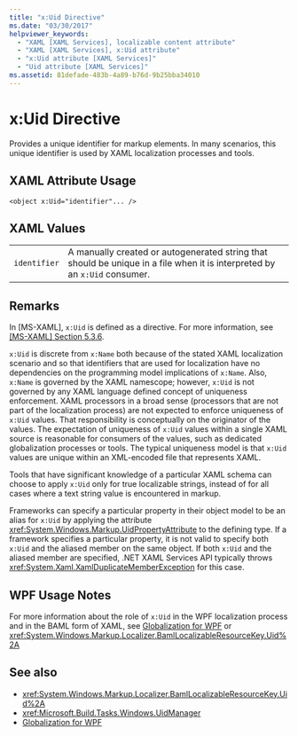 ```yaml
---
title: "x:Uid Directive"
ms.date: "03/30/2017"
helpviewer_keywords: 
  - "XAML [XAML Services], localizable content attribute"
  - "XAML [XAML Services], x:Uid attribute"
  - "x:Uid attribute [XAML Services]"
  - "Uid attribute [XAML Services]"
ms.assetid: 81defade-483b-4a89-b76d-9b25bba34010
---
```

# x:Uid Directive

Provides a unique identifier for markup elements. In many scenarios, this unique identifier is used by XAML localization processes and tools.

## XAML Attribute Usage

```xaml
<object x:Uid="identifier"... />
```

## XAML Values

|||
|-|-|
|`identifier`|A manually created or autogenerated string that should be unique in a file when it is interpreted by an `x:Uid` consumer.|

## Remarks

In [MS-XAML], `x:Uid` is defined as a directive. For more information, see [\[MS-XAML\] Section 5.3.6](https://docs.microsoft.com/previous-versions/msp-n-p/ff650760(v=pandp.10)).

`x:Uid` is discrete from `x:Name` both because of the stated XAML localization scenario and so that identifiers that are used for localization have no dependencies on the programming model implications of `x:Name`. Also, `x:Name` is governed by the XAML namescope; however, `x:Uid` is not governed by any XAML language defined concept of uniqueness enforcement. XAML processors in a broad sense (processors that are not part of the localization process) are not expected to enforce uniqueness of `x:Uid` values. That responsibility is conceptually on the originator of the values. The expectation of uniqueness of `x:Uid` values within a single XAML source is reasonable for consumers of the values, such as dedicated globalization processes or tools. The typical uniqueness model is that `x:Uid` values are unique within an XML-encoded file that represents XAML.

Tools that have significant knowledge of a particular XAML schema can choose to apply `x:Uid` only for true localizable strings, instead of for all cases where a text string value is encountered in markup.

Frameworks can specify a particular property in their object model to be an alias for `x:Uid` by applying the attribute <xref:System.Windows.Markup.UidPropertyAttribute> to the defining type. If a framework specifies a particular property, it is not valid to specify both `x:Uid` and the aliased member on the same object. If both `x:Uid` and the aliased member are specified, .NET XAML Services API typically throws <xref:System.Xaml.XamlDuplicateMemberException> for this case.

## WPF Usage Notes

For more information about the role of `x:Uid` in the WPF localization process and in the BAML form of XAML, see [Globalization for WPF](../framework/wpf/advanced/globalization-for-wpf.md) or <xref:System.Windows.Markup.Localizer.BamlLocalizableResourceKey.Uid%2A>

## See also

- <xref:System.Windows.Markup.Localizer.BamlLocalizableResourceKey.Uid%2A>
- <xref:Microsoft.Build.Tasks.Windows.UidManager>
- [Globalization for WPF](../framework/wpf/advanced/globalization-for-wpf.md)
